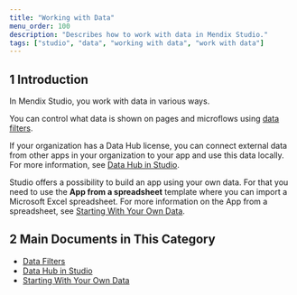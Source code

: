```yaml
---
title: "Working with Data"
menu_order: 100
description: "Describes how to work with data in Mendix Studio."
tags: ["studio", "data", "working with data", "work with data"]
---
```


## 1 Introduction 

In Mendix Studio, you work with data in various ways. 

You can control what data is shown on pages and microflows using [data filters](data-filters).

If your organization has a Data Hub license, you can connect external data from other apps in your organization to your app and use this data locally. For more information, see [Data Hub in Studio](data-hub-in-studio). 

Studio offers a possibility to build an app using your own data. For that you need to use the **App from a spreadsheet** template where you can import a Microsoft Excel spreadsheet. For more information on the App from a spreadsheet, see [Starting With Your Own Data](start-with-data).

## 2 Main Documents in This Category

* [Data Filters](data-filters)
* [Data Hub in Studio](data-hub-in-studio)
* [Starting With Your Own Data](start-with-data)